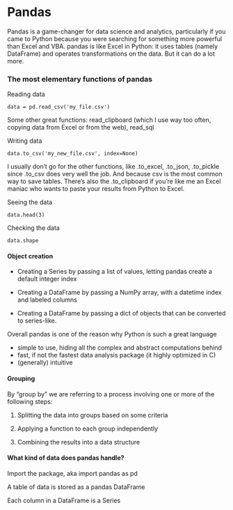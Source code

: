 # Pandas
Pandas is a game-changer for data science and analytics, particularly if you came to Python because you were searching for something more powerful than Excel and VBA.
pandas is like Excel in Python: it uses tables (namely DataFrame) and operates transformations on the data. But it can do a lot more.

### The most elementary functions of pandas
Reading data
```
data = pd.read_csv('my_file.csv')
```
Some other great functions: read_clipboard (which I use way too often, copying data from Excel or from the web), read_sql

Writing data
```
data.to_csv('my_new_file.csv', index=None)
```
I usually don’t go for the other functions, like .to_excel, .to_json, .to_pickle since .to_csv does very well the job. And because csv is the most common way to save tables.
There’s also the .to_clipboard if you’re like me an Excel maniac who wants to paste your results from Python to Excel.

Seeing the data
```
data.head(3)
```
Checking the data
```
data.shape
```

#### Object creation 
- Creating a Series by passing a list of values, letting pandas create a default integer index

- Creating a DataFrame by passing a NumPy array, with a datetime index and labeled columns

- Creating a DataFrame by passing a dict of objects that can be converted to series-like.


Overall pandas is one of the reason why Python is such a great language
- simple to use, hiding all the complex and abstract computations behind
- fast, if not the fastest data analysis package (it highly optimized in C)
- (generally) intuitive


#### Grouping 
By “group by” we are referring to a process involving one or more of the following steps:

1. Splitting the data into groups based on some criteria

2. Applying a function to each group independently

3. Combining the results into a data structure

#### What kind of data does pandas handle? 

Import the package, aka import pandas as pd

A table of data is stored as a pandas DataFrame

Each column in a DataFrame is a Series

